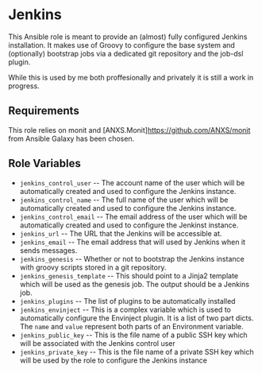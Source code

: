 Jenkins
=======

This Ansible role is meant to provide an (almost) fully configured Jenkins installation. It makes use of Groovy to configure the base system and (optionally) bootstrap jobs via a dedicated git repository and the job-dsl plugin.

While this is used by me both proffesionally and privately it is still a work in progress.

Requirements
------------

This role relies on monit and [ANXS.Monit]<https://github.com/ANXS/monit> from Ansible Galaxy has been chosen.

Role Variables
--------------

* `jenkins_control_user` -- The account name of the user which will be automatically created and used to configure the Jenkins instance.
* `jenkins_control_name` -- The full name of the user which will be automatically created and used to configure the Jenkins instance.
* `jenkins_control_email` -- The email address of the user which will be automatically created and used to configure the Jenkinst instance.
* `jenkins_url` -- The URL that the Jenkins will be accessible at.
* `jenkins_email` -- The email address that will used by Jenkins when it sends messages.
* `jenkins_genesis` -- Whether or not to bootstrap the Jenkins instance with groovy scripts stored in a git repository.
* `jenkins_genesis_template` -- This should point to a Jinja2 template which will be used as the genesis job. The output should be a Jenkins job.
* `jenkins_plugins` -- The list of plugins to be automatically installed
* `jenkins_envinject` -- This is a complex variable which is used to automatically configure the Envinject plugin. It is a list of two part dicts. The `name` and `value` represent both parts of an Environment variable.
* `jenkins_public_key` -- This is the file name of a public SSH key which will be associated with the Jenkins control user
* `jenkins_private_key` -- This is the file name of a private SSH key which will be used by the role to configure the Jenkins instance

